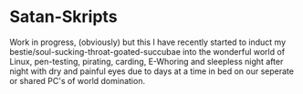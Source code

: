 # Satan-Skripts
Work in progress, (obviously) but this I have recently started to induct my bestie/soul-sucking-throat-goated-succubae into the wonderful world of Linux, pen-testing, pirating, carding, E-Whoring and sleepless night after night with dry and painful eyes due to days at a time in bed on our seperate or shared PC's of world domination.
